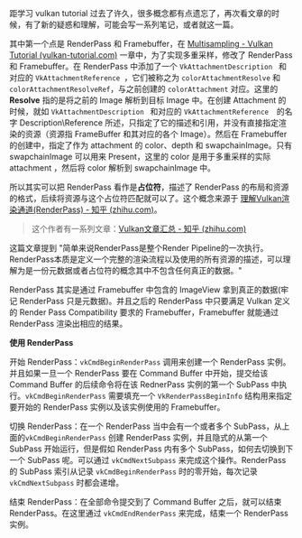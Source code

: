 距学习 vulkan tutorial 过去了许久，很多概念都有点遗忘了，再次看文章的时候，有了新的疑惑和理解，可能会写一系列笔记，或者就这一篇。

其中第一个点是 RenderPass 和 Framebuffer，在 [Multisampling - Vulkan Tutorial (vulkan-tutorial.com)](https://vulkan-tutorial.com/Multisampling) 一章中，为了实现多重采样，修改了 RenderPass 和 Framebuffer。在 RenderPass 中添加了一个 `VkAttachmentDescription ` 和对应的 `VkAttachmentReference `，它们被称之为 `colorAttachmentResolve` 和 `colorAttachmentResolveRef`，与之前创建的 `colorAttachment` 对应。这里的 **Resolve** 指的是将之前的 Image 解析到目标 Image 中。在创建 Attachment 的时候，就如 `VkAttachmentDescription ` 和对应的 `VkAttachmentReference  `的名字 Description\Reference 所述，只指定了它的描述和引用，并没有直接指定渲染的资源（资源指 FrameBuffer 和其对应的各个 Image）。然后在 Framebuffer 的创建中，指定了作为 attachment 的 color、depth 和 swapchainImage。只有 swapchainImage 可以用来 Present，这里的 color 是用于多重采样的实际 attachment ，然后将 color 解析到 swapchainImage 中。

所以其实可以把 RenderPass 看作是**占位符**，描述了 RenderPass 的布局和资源的格式，后续将资源与这个占位符匹配就可以了。这个概念来源于 [理解Vulkan渲染通道(RenderPass) - 知乎 (zhihu.com)](https://zhuanlan.zhihu.com/p/619295431?utm_id=0)。

> 这个作者有一系列文章：[Vulkan文章汇总 - 知乎 (zhihu.com)](https://zhuanlan.zhihu.com/p/616082929)

这篇文章提到 "简单来说RenderPass是整个Render Pipeline的一次执行。RenderPass本质是定义一个完整的渲染流程以及使用的所有资源的描述，可以理解为是一份元数据或者占位符的概念其中不包含任何真正的数据。"

RenderPass 其实是通过 Framebuffer 中包含的 ImageView 拿到真正的数据(牢记 RenderPass 只是元数据)。并且之后的 RenderPass 中只要满足 Vulkan 定义的 Render Pass Compatibility 要求的 Framebuffer，Framebuffer 就能通过 RenderPass 渲染出相应的结果。

**使用 RenderPass**

开始 RenderPass：`vkCmdBeginRenderPass` 调用来创建一个 RenderPass 实例。并且如果一旦一个 RenderPass 要在 Command Buffer 中开始，提交给该 Command Buffer 的后续命令将在该 RednerPass 实例的第一个 SubPass 中执行。`vkCmdBeginRenderPass` 需要填充一个 `VkRenderPassBeginInfo` 结构用来指定要开始的 RenderPass 实例以及该实例使用的 Framebuffer。

切换 RenderPass：在一个 RenderPass 当中会有一个或者多个 SubPass，从上面的`vkCmdBeginRenderPass` 创建 RenderPass 实例，并且隐式的从第一个 SubPass 开始运行，但是假如 RenderPass 内有多个 SubPass，如何去切换到下一个 SubPass 呢。可以通过 `vkCmdNextSubpass` 来完成这个操作。RenderPass 的 SubPass 索引从记录 `vkCmdBeginRenderPass` 时的零开始，每次记录`vkCmdNextSubpass` 时都会递增。

结束 RenderPass：在全部命令提交到了 Command Buffer 之后，就可以结束 RenderPass。在这里通过 `vkCmdEndRenderPass` 来完成，结束一个 RenderPass 实例。